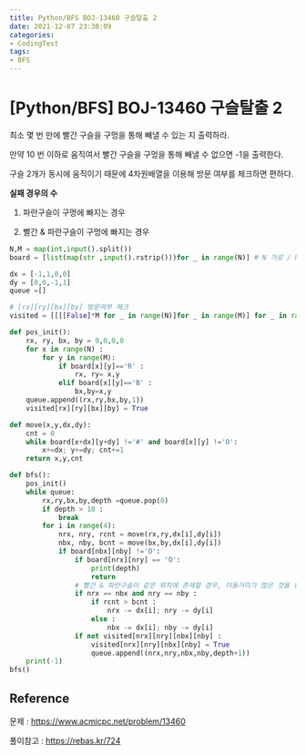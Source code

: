 ```yaml
---
title: Python/BFS BOJ-13460 구슬탈출 2 
date: 2021-12-07 23:30:09
categories:
- CodingTest
tags:
- BFS
---
```


# [Python/BFS] BOJ-13460 구슬탈출 2 



최소 몇 번 만에 빨간 구슬을 구멍을 통해 빼낼 수 있는 지 출력하라. 

만약 10 번 이하로 움직여서 빨간 구슬을 구멍을 통해 빼낼 수 없으면 -1을 출력한다. 



구슬 2개가 동시에 움직이기 때문에 4차원배열을 이용해 방문 여부를 체크하면 편하다.



**실패 경우의 수**

1. 파란구슬이 구멍에 빠지는 경우

2. 빨간 & 파란구슬이 구멍에 빠지는 경우



```python
N,M = map(int,input().split())
board = [list(map(str ,input().rstrip()))for _ in range(N)] # N 가로 / M 세로

dx = [-1,1,0,0]
dy = [0,0,-1,1]
queue =[]

# [rx][ry][bx][by] 방문여부 체크
visited = [[[[False]*M for _ in range(N)]for _ in range(M)] for _ in range(N)]

def pos_init():
    rx, ry, bx, by = 0,0,0,0
    for x in range(N) :
        for y in range(M):
            if board[x][y]=='R' :
                rx, ry= x,y
            elif board[x][y]=='B' :
                bx,by=x,y
    queue.append((rx,ry,bx,by,1))
    visited[rx][ry][bx][by] = True

def move(x,y,dx,dy):
    cnt = 0 
    while board[x+dx][y+dy] !='#' and board[x][y] !='O':
        x+=dx; y+=dy; cnt+=1
    return x,y,cnt

def bfs():
    pos_init()
    while queue:
        rx,ry,bx,by,depth =queue.pop(0)
        if depth > 10 :
            break
        for i in range(4):
            nrx, nry, rcnt = move(rx,ry,dx[i],dy[i])
            nbx, nby, bcnt = move(bx,by,dx[i],dy[i])
            if board[nbx][nby] !='O':
                if board[nrx][nry] == 'O':
                    print(depth)
                    return
                # 빨간 & 파란구슬이 같은 위치에 존재할 경우, 이동거리가 많은 것을 한칸 뒤로 이동
                if nrx == nbx and nry == nby : 
                    if rcnt > bcnt :
                        nrx -= dx[i]; nry -= dy[i]
                    else :
                        nbx -= dx[i]; nby -= dy[i]
                if not visited[nrx][nry][nbx][nby] :
                    visited[nrx][nry][nbx][nby] = True
                    queue.append((nrx,nry,nbx,nby,depth+1))
    print(-1)
bfs()

```



## Reference

문제 : https://www.acmicpc.net/problem/13460

풀이참고 : https://rebas.kr/724
